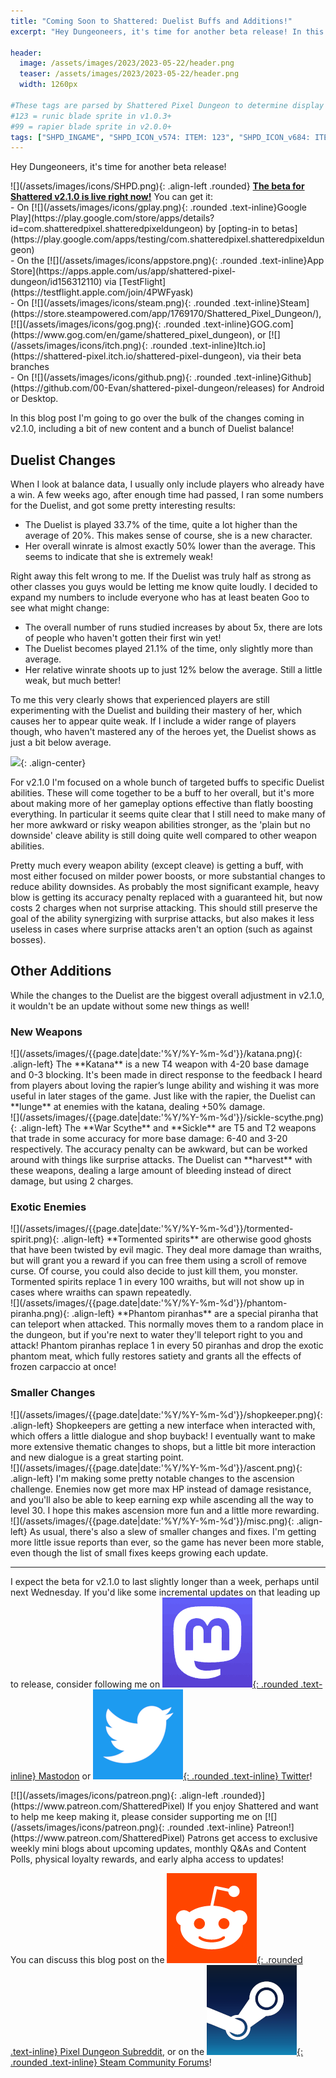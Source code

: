 ```yaml
---
title: "Coming Soon to Shattered: Duelist Buffs and Additions!"
excerpt: "Hey Dungeoneers, it's time for another beta release! In this blog post I'm going to go over the bulk of the changes coming in v2.1.0, including a bit of new content and a bunch of Duelist balance! I expect the beta for v2.1.0 to last slightly longer than a week."

header:
  image: /assets/images/2023/2023-05-22/header.png
  teaser: /assets/images/2023/2023-05-22/header.png
  width: 1260px

#These tags are parsed by Shattered Pixel Dungeon to determine display in its news feed
#123 = runic blade sprite in v1.0.3+
#99 = rapier blade sprite in v2.0.0+
tags: ["SHPD_INGAME", "SHPD_ICON_v574: ITEM: 123", "SHPD_ICON_v684: ITEM: 99"]
---
```


Hey Dungeoneers, it's time for another beta release!

<div markdown="1" class="img-text">
![](/assets/images/icons/SHPD.png){: .align-left .rounded} <b><u>The beta for Shattered v2.1.0 is live right now!</u></b> You can get it:<br>- On [![](/assets/images/icons/gplay.png){: .rounded .text-inline}Google Play](https://play.google.com/store/apps/details?id=com.shatteredpixel.shatteredpixeldungeon) by [opting-in to betas](https://play.google.com/apps/testing/com.shatteredpixel.shatteredpixeldungeon)<br>- On the [![](/assets/images/icons/appstore.png){: .rounded .text-inline}App Store](https://apps.apple.com/us/app/shattered-pixel-dungeon/id156312110) via [TestFlight](https://testflight.apple.com/join/4PWFyask)<br>- On [![](/assets/images/icons/steam.png){: .rounded .text-inline}Steam](https://store.steampowered.com/app/1769170/Shattered_Pixel_Dungeon/), [![](/assets/images/icons/gog.png){: .rounded .text-inline}GOG.com](https://www.gog.com/en/game/shattered_pixel_dungeon), or [![](/assets/images/icons/itch.png){: .rounded .text-inline}Itch.io](https://shattered-pixel.itch.io/shattered-pixel-dungeon), via their beta branches<br>- On [![](/assets/images/icons/github.png){: .rounded .text-inline}Github](https://github.com/00-Evan/shattered-pixel-dungeon/releases) for Android or Desktop.
</div>

In this blog post I'm going to go over the bulk of the changes coming in v2.1.0, including a bit of new content and a bunch of Duelist balance!

## Duelist Changes

When I look at balance data, I usually only include players who already have a win. A few weeks ago, after enough time had passed, I ran some numbers for the Duelist, and got some pretty interesting results:

- The Duelist is played 33.7% of the time, quite a lot higher than the average of 20%. This makes sense of course, she is a new character.
- Her overall winrate is almost exactly 50% lower than the average. This seems to indicate that she is extremely weak!

Right away this felt wrong to me. If the Duelist was truly half as strong as other classes you guys would be letting me know quite loudly. I decided to expand my numbers to include everyone who has at least beaten Goo to see what might change:

- The overall number of runs studied increases by about 5x, there are lots of people who haven't gotten their first win yet!
- The Duelist becomes played 21.1% of the time, only slightly more than average.
- Her relative winrate shoots up to just 12% below the average. Still a little weak, but much better!

To me this very clearly shows that experienced players are still experimenting with the Duelist and building their mastery of her, which causes her to appear quite weak. If I include a wider range of players though, who haven't mastered any of the heroes yet, the Duelist shows as just a bit below average.

![](/assets/images/{{page.date|date:'%Y/%Y-%m-%d'}}/weapons.png){: .align-center}

For v2.1.0 I'm focused on a whole bunch of targeted buffs to specific Duelist abilities. These will come together to be a buff to her overall, but it's more about making more of her gameplay options effective than flatly boosting everything. In particular it seems quite clear that I still need to make many of her more awkward or risky weapon abilities stronger, as the 'plain but no downside' cleave ability is still doing quite well compared to other weapon abilities.

Pretty much every weapon ability (except cleave) is getting a buff, with most either focused on milder power boosts, or more substantial changes to reduce ability downsides. As probably the most significant example, heavy blow is getting its accuracy penalty replaced with a guaranteed hit, but now costs 2 charges when not surprise attacking. This should still preserve the goal of the ability synergizing with surprise attacks, but also makes it less useless in cases where surprise attacks aren't an option (such as against bosses).

## Other Additions

While the changes to the Duelist are the biggest overall adjustment in v2.1.0, it wouldn't be an update without some new things as well!

### New Weapons

<div markdown="1" class="img-text">
![](/assets/images/{{page.date|date:'%Y/%Y-%m-%d'}}/katana.png){: .align-left}
The **Katana** is a new T4 weapon with 4-20 base damage and 0-3 blocking. It's been made in direct response to the feedback I heard from players about loving the rapier’s lunge ability and wishing it was more useful in later stages of the game. Just like with the rapier, the Duelist can **lunge** at enemies with the katana, dealing +50% damage.
</div>

<div markdown="1" class="img-text">
![](/assets/images/{{page.date|date:'%Y/%Y-%m-%d'}}/sickle-scythe.png){: .align-left}
The **War Scythe** and **Sickle** are T5 and T2 weapons that trade in some accuracy for more base damage: 6-40 and 3-20 respectively. The accuracy penalty can be awkward, but can be worked around with things like surprise attacks. The Duelist can **harvest** with these weapons, dealing a large amount of bleeding instead of direct damage, but using 2 charges.
</div>

### Exotic Enemies

<div markdown="1" class="img-text">
![](/assets/images/{{page.date|date:'%Y/%Y-%m-%d'}}/tormented-spirit.png){: .align-left}
**Tormented spirits** are otherwise good ghosts that have been twisted by evil magic. They deal more damage than wraiths, but will grant you a reward if you can free them using a scroll of remove curse. Of course, you could also decide to just kill them, you monster. Tormented spirits replace 1 in every 100 wraiths, but will not show up in cases where wraiths can spawn repeatedly.
</div>

<div markdown="1" class="img-text">
![](/assets/images/{{page.date|date:'%Y/%Y-%m-%d'}}/phantom-piranha.png){: .align-left}
**Phantom piranhas** are a special piranha that can teleport when attacked. This normally moves them to a random place in the dungeon, but if you're next to water they'll teleport right to you and attack! Phantom piranhas replace 1 in every 50 piranhas and drop the exotic phantom meat, which fully restores satiety and grants all the effects of frozen carpaccio at once!
</div>

### Smaller Changes

<div markdown="1" class="img-text">
![](/assets/images/{{page.date|date:'%Y/%Y-%m-%d'}}/shopkeeper.png){: .align-left}
Shopkeepers are getting a new interface when interacted with, which offers a little dialogue and shop buyback! I eventually want to make more extensive thematic changes to shops, but a little bit more interaction and new dialogue is a great starting point.
</div>

<div markdown="1" class="img-text">
![](/assets/images/{{page.date|date:'%Y/%Y-%m-%d'}}/ascent.png){: .align-left}
I'm making some pretty notable changes to the ascension challenge. Enemies now get more max HP instead of damage resistance, and you'll also be able to keep earning exp while ascending all the way to level 30. I hope this makes ascension more fun and a little more rewarding.
</div>

<div markdown="1" class="img-text">
![](/assets/images/{{page.date|date:'%Y/%Y-%m-%d'}}/misc.png){: .align-left}
As usual, there's also a slew of smaller changes and fixes. I'm getting more little issue reports than ever, so the game has never been more stable, even though the list of small fixes keeps growing each update.
</div>

---

I expect the beta for v2.1.0 to last slightly longer than a week, perhaps until next Wednesday. If you'd like some incremental updates on that leading up to release, consider following me on [![](/assets/images/icons/mastodon.png){: .rounded .text-inline} Mastodon](https://mastodon.gamedev.place/@ShatteredPixel) or [![](/assets/images/icons/twitter.png){: .rounded .text-inline} Twitter](https://www.twitter.com/ShatteredPixel)!

<div markdown="1" class="img-text">
[![](/assets/images/icons/patreon.png){: .align-left .rounded}](https://www.patreon.com/ShatteredPixel) If you enjoy Shattered and want to help me keep making it, please consider supporting me on [![](/assets/images/icons/patreon.png){: .rounded .text-inline} Patreon!](https://www.patreon.com/ShatteredPixel) Patrons get access to exclusive weekly mini blogs about upcoming updates, monthly Q&As and Content Polls, physical loyalty rewards, and early alpha access to updates!
</div>

You can discuss this blog post on the [![](/assets/images/icons/reddit.png){: .rounded .text-inline} Pixel Dungeon Subreddit](https://www.reddit.com/r/PixelDungeon/comments/13oxrcw/coming_soon_to_shattered_duelist_buffs_and/), or on the [![](/assets/images/icons/steam.png){: .rounded .text-inline} Steam Community Forums](https://steamcommunity.com/app/1769170/eventcomments/3827542174236594353)!